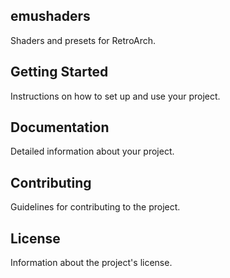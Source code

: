 ## emushaders

Shaders and presets for RetroArch.

## Getting Started

Instructions on how to set up and use your project.

## Documentation

Detailed information about your project.

## Contributing

Guidelines for contributing to the project.

## License

Information about the project's license.

